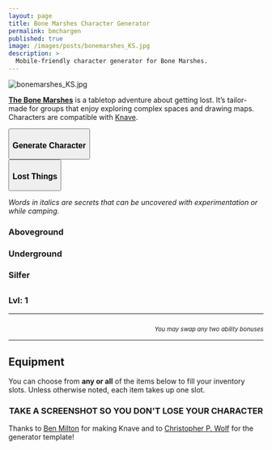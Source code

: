 ```yaml
---
layout: page
title: Bone Marshes Character Generator
permalink: bmchargen
published: true
image: /images/posts/bonemarshes_KS.jpg
description: >
  Mobile-friendly character generator for Bone Marshes.
---
```

![bonemarshes_KS.jpg]({{site.url}}/images/posts/bonemarshes_KS.jpg)

[**The Bone Marshes**](/bone-marshes) is a tabletop adventure about getting lost. It’s tailor-made for groups that enjoy exploring complex spaces and drawing maps. Characters are compatible with [Knave](https://www.drivethrurpg.com/product/250888/Knave).

<div class="row centerButtons">
  <div class="col-md-6 col-12">
    <button id="CharButton" class="btn bonemarshes-btn" onclick="generate()">
      <h3>Generate Character</h3>
    </button>
  </div>
  <div class="col-md-6 col-12">
    <button id="lostButton" class="btn bonemarshes-btn" onclick="lost()">
      <h3>Lost Things</h3>
    </button>
  </div>
</div>

<div class="container bonemarshesCard" id="lostCard">
  <p><i>Words in italics are secrets that can be uncovered with experimentation or while camping.</i></p>
  <div class="row">
		<div class="col-md-4 col-12"><h3>Aboveground</h3><p id="above"></p></div>
		<div class="col-md-4 col-12"><h3>Underground</h3><p id="under"></p></div>
		<div class="col-md-4 col-12"><h3>Silfer</h3><p id="silfer"></p></div>
  </div>
</div>

<div class="container bonemarshesCard" id="charCard">
  <div class="row">
		<div class="col-md-6 col-12"><h2 id="charName"></h2></div>
		<div class="col-md-3 col-6"><h3 id="charHP"></h3></div>
		<div class="col-md-3 col-6"><h3>Lvl: 1</h3></div>
  </div>
  <p id="charHistory"></p>
  <div class="row">
  	<div class="col-md-3 col-6" id="charVirtue"></div>
		<div class="col-md-3 col-6" id="charVice"></div>
		<div class="col-md-3 col-6" id="charPhysique"></div>
		<div class="col-md-3 col-6" id="charSkin"></div>
		<div class="col-md-3 col-6" id="charFace"></div>
		<div class="col-md-3 col-6" id="charHair"></div>
		<div class="col-md-3 col-6" id="charSpeech"></div>
		<div class="col-md-3 col-6" id="charClothing"></div>
		<div class="col-md-6 col-6" id="charSmell"></div>
		<div class="col-md-6 col-6" id="charAllergy"></div>
	</div>
  <hr>
  <div class="row">
		<div class="col-md col-6"><h3 id="charSTR"></h3></div>
		<div class="col-md col-6"><h3 id="charDEX"></h3></div>
		<div class="col-md col-6"><h3 id="charCON"></h3></div>
		<div class="col-md col-6"><h3 id="charINT"></h3></div>
		<div class="col-md col-6"><h3 id="charWIS"></h3></div>
		<div class="col-md col-6"><h3 id="charCHA"></h3></div>
	</div>
  <p style="text-align: right;margin-bottom:0px;"><small><i>You may swap any two ability bonuses</i></small></p>
  <hr>
  <h2 id="charEquip">Equipment</h2>
  <p>You can choose from <strong>any or all</strong> of the items below to fill your inventory slots. Unless otherwise noted, each item takes up one slot.</p>
  <p id="charItems"></p>
  <h3 style="text-align: center;">TAKE A SCREENSHOT SO YOU DON'T LOSE YOUR CHARACTER</h3>
</div>

Thanks to <a href="http://questingblog.com/">Ben Milton</a> for making Knave and to <a href="http://chrispwolf.com/">Christopher P. Wolf</a> for the generator template!

<script async src="/_pages/bm_generator.js" charset="utf-8"></script>